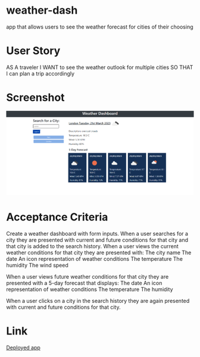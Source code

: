 # weather-dash
app that allows users to see the weather forecast for cities of their choosing

# User Story
AS A traveler
I WANT to see the weather outlook for multiple cities
SO THAT I can plan a trip accordingly

# Screenshot
![Image](weather.png)


# Acceptance Criteria
Create a weather dashboard with form inputs.
When a user searches for a city they are presented with current and future conditions for that city and that city is added to the search history.
When a user views the current weather conditions for that city they are presented with:
The city name
The date
An icon representation of weather conditions
The temperature
The humidity
The wind speed

When a user views future weather conditions for that city they are presented with a 5-day forecast that displays:
The date
An icon representation of weather conditions
The temperature
The humidity

When a user clicks on a city in the search history they are again presented with current and future conditions for that city.

# Link
[Deployed app](https://mystfreak.github.io/weather-dash/)
